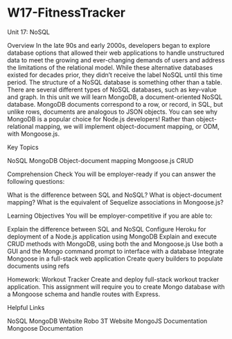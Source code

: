 # W17-FitnessTracker

Unit 17: NoSQL

Overview
In the late 90s and early 2000s, developers began to explore database options that allowed their web applications to handle unstructured data to meet the growing and ever-changing demands of users and address the limitations of the relational model. While these alternative databases existed for decades prior, they didn’t receive the label NoSQL until this time period.
The structure of a NoSQL database is something other than a table. There are several different types of NoSQL databases, such as key-value and graph. In this unit we will learn MongoDB, a document-oriented NoSQL database. MongoDB documents correspond to a row, or record, in SQL, but unlike rows, documents are analogous to JSON objects. You can see why MongoDB is a popular choice for Node.js developers!
Rather than object-relational mapping, we will implement object-document mapping, or ODM, with Mongoose.js.

Key Topics

NoSQL
MongoDB
Object-document mapping
Mongoose.js
CRUD


Comprehension Check
You will be employer-ready if you can answer the following questions:

What is the difference between SQL and NoSQL?
What is object-document mapping?
What is the equivalent of Sequelize associations in Mongoose.js?


Learning Objectives
You will be employer-competitive if you are able to:

Explain the difference between SQL and NoSQL
Configure Heroku for deployment of a Node.js application using MongoDB
Explain and execute CRUD methods with MongoDB, using both the  and Mongoose.js
Use both a GUI and the Mongo command prompt to interface with a database
Integrate Mongoose in a full-stack web application
Create query builders to populate documents using refs


Homework: Workout Tracker
Create and deploy full-stack workout tracker application. This assignment will require you to create Mongo database with a Mongoose schema and handle routes with Express.

Helpful Links

NoSQL
MongoDB Website
Robo 3T Website
MongoJS Documentation
Mongoose Documentation
